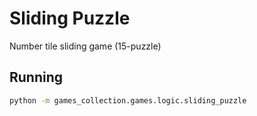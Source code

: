 # Sliding Puzzle

Number tile sliding game (15-puzzle)

## Running

```bash
python -m games_collection.games.logic.sliding_puzzle
```
